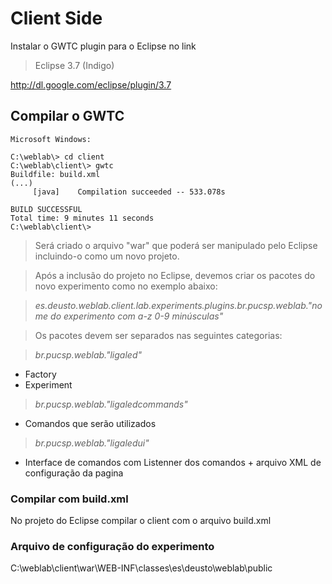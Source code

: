 # Client Side #

Instalar o GWTC plugin para o Eclipse no link

> Eclipse 3.7 (Indigo)

http://dl.google.com/eclipse/plugin/3.7


## Compilar o GWTC ##

```
Microsoft Windows:

C:\weblab\> cd client
C:\weblab\client\> gwtc
Buildfile: build.xml
(...)
     [java]    Compilation succeeded -- 533.078s

BUILD SUCCESSFUL
Total time: 9 minutes 11 seconds
C:\weblab\client\>
```

> Será criado o arquivo "war" que poderá ser manipulado pelo Eclipse incluindo-o como um novo projeto.

> Após a inclusão do projeto no Eclipse, devemos criar os pacotes do novo experimento como no exemplo abaixo:

> _es.deusto.weblab.client.lab.experiments.plugins.br.pucsp.weblab."nome do experimento com a-z 0-9 minúsculas"_

> Os pacotes devem ser separados nas seguintes categorias:

> _br.pucsp.weblab."ligaled"_
  * Factory
  * Experiment

> _br.pucsp.weblab."ligaledcommands"_
  * Comandos que serão utilizados

> _br.pucsp.weblab."ligaledui"_
  * Interface de comandos com Listenner dos comandos + arquivo XML de configuração da pagina

### Compilar com build.xml ###

No projeto do Eclipse compilar o client com o arquivo build.xml


### Arquivo de configuração do experimento ###
C:\weblab\client\war\WEB-INF\classes\es\deusto\weblab\public